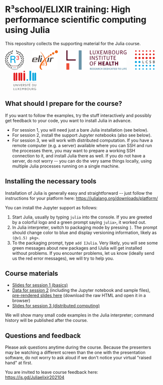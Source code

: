
# R³school/ELIXIR training: High performance scientific computing using Julia

This repository collects the supporting material for the Julia course.

<img src="media/r3school.svg" alt="R3 school logo" height="64px">   <img src="media/elixir.svg" alt="ELIXIR logo" height="64px">   <img src="media/lih.svg" alt="LIH logo" height="64px">   <img src="media/lcsb.svg" alt="LCSB logo" height="64px">   <img src="media/unilu.svg" alt="Uni.lu logo" height="64px">

## What should I prepare for the course?

If you want to follow the examples, try the stuff interactively and possibly get feedback to your code, you want to install Julia in advance.

- For session 1, you will need just a bare Julia installation (see below).
- For session 2, install the support Jupyter notebooks (also see below).
- For session 3, we will work with distributed computation. If you have a remote computer (e.g. a server) available where you can SSH and run the processes there, you may want to prepare a working SSH connection to it, and install Julia there as well. If you do not have a server, do not worry -- you can do the very same things locally, using multiple Julia processes running on a single machine.

## Installing the necessary tools

Installation of Julia is generally easy and straightforward -- just follow the instructions for your platform here: https://julialang.org/downloads/platform/

You can install the Jupyter support as follows:

1. Start Julia, usually by typing `julia` into the console. If you are greeted by a colorful logo and a green prompt saying `julia>`, it worked out.
2. In Julia interpreter, switch to packaging mode by pressing `]`. The prompt should change color to blue and display versioning information, likely as `(@v1.5) pkg>`.
3. To the packaging prompt, type `add IJulia`. Very likely, you will see some green messages about new packages and IJulia will get installed without problems. If you encounter problems, let us know (ideally send us the red error messages), we will try to help you.

## Course materials

- [Slides for session 1 (basics)](TODO)
- [Data for session 2](session2/) (including the Jupyter notebook and sample files), [pre-rendered slides here](session2/tut01.slides.html) (download the raw HTML and open it in a browser)
- [Slides for session 3 (distributed computing)](TODO)

We will show many small code examples in the Julia interpreter; command history will be published after the course.

## Questions and feedback

Please ask questions anytime during the course. Because the presenters may be watching a different screen than the one with the presentation software, do not worry to ask aloud if we don't notice your virtual "raised hand" at first.

You are invited to leave course feedback here: https://is.gd/Juliaelixir202104
